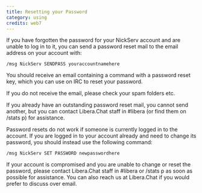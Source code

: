 ```yaml
---
title: Resetting your Password
category: using
credits: web7
---
```


If you have forgotten the password for your NickServ account and are unable to
log in to it, you can send a password reset mail to the email address on your
account with:

    /msg NickServ SENDPASS youraccountnamehere

You should receive an email containing a command with a password reset key,
which you can use on IRC to reset your password.

If you do not receive the email, please check your spam folders etc.

If you already have an outstanding password reset mail, you cannot send another,
but you can contact Libera.Chat staff in #libera (or find them on /stats p) for
assistance.

Password resets do not work if someone is currently logged in to the account.
If you are logged in to your account already and need to change its password,
you should instead use the following command:

    /msg NickServ SET PASSWORD newpasswordhere

If your account is compromised and you are unable to change or reset the
password, please contact Libera.Chat staff in #libera or /stats p as soon as
possible for assistance. You can also reach us at Libera.Chat if you
would prefer to discuss over email.
